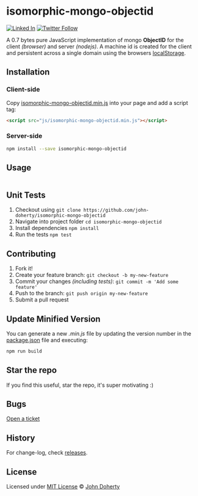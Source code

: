 # isomorphic-mongo-objectid

[![Linked In](https://img.shields.io/badge/Linked-In-blue.svg)](https://www.linkedin.com/in/john-i-doherty) [![Twitter Follow](https://img.shields.io/twitter/follow/MrJohnDoherty.svg?style=social&label=Twitter&style=plastic)](https://twitter.com/MrJohnDoherty)

[twitter-image]:https://img.shields.io/twitter/follow/mrJohnDoherty.svg?style=social&label=Follow%20me
[twitter-url]:https://twitter.com/mrJohnDoherty

A 0.7 bytes pure JavaScript implementation of mongo **ObjectID** for the client _(browser)_ and server _(nodejs)_. A machine id is created for the client and persistent across a single domain using the browsers [localStorage](https://developer.mozilla.org/en-US/docs/Web/API/Window/localStorage).

## Installation

### Client-side

Copy [isomorphic-mongo-objectid.min.js](dist/isomorphic-mongo-objectid.min.js) into your page and add a script tag:

```html
<script src="js/isomorphic-mongo-objectid.min.js"></script>
```

### Server-side

```bash
npm install --save isomorphic-mongo-objectid
```

## Usage

```js

```

## Unit Tests

1. Checkout using `git clone https://github.com/john-doherty/isomorphic-mongo-objectid`
2. Navigate into project folder `cd isomorphic-mongo-objectid`
3. Install dependencies `npm install`
4. Run the tests `npm test`

## Contributing

1. Fork it!
2. Create your feature branch: `git checkout -b my-new-feature`
3. Commit your changes _(including tests)_: `git commit -m 'Add some feature'`
4. Push to the branch: `git push origin my-new-feature`
5. Submit a pull request

## Update Minified Version

You can generate a new _.min.js_ file by updating the version number in the [package.json](package.json) file and executing:

```bash
npm run build
```

## Star the repo

If you find this useful, star the repo, it's super motivating :)

## Bugs

[Open a ticket](https://github.com/john-doherty/isomorphic-mongo-objectid/issues)

## History

For change-log, check [releases](https://github.com/john-doherty/isomorphic-mongo-objectid/releases).

## License

Licensed under [MIT License](LICENSE) &copy; [John Doherty](http://www.johndoherty.info)